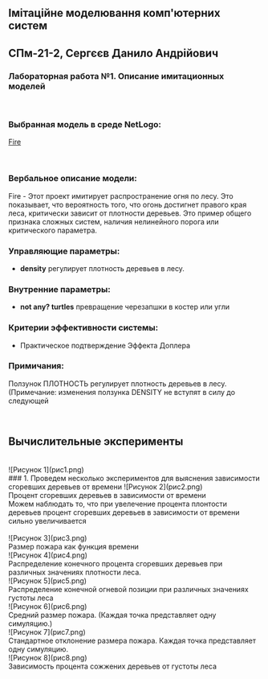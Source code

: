 ## Імітаційне моделювання комп'ютерних систем
## СПм-21-2, **Сергєєв Данило Андрійович**
### Лабораторная работа №**1**. Описание имитационных моделей

<br>

### Выбранная модель в среде NetLogo:
[Fire](http://www.netlogoweb.org/launch#http://www.netlogoweb.org/assets/modelslib/Sample%20Models/Earth%20Science/Fire.nlogo)

<br>

### Вербальное описание модели:
Fire - Этот проект имитирует распространение огня по лесу. Это показывает, что вероятность того, 
что огонь достигнет правого края леса, критически зависит от плотности деревьев. 
Это пример общего признака сложных систем, наличия нелинейного порога или критического параметра.


### Управляющие параметры:
- **density** регулирует плотность деревьев в лесу.

### Внутренние параметры:
- **not any? turtles** превращение черезапшки в костер или угли


### Критерии эффективности системы:
- Практическое подтверждение Эффекта Доплера 

### Примичания:
Ползунок ПЛОТНОСТЬ регулирует плотность деревьев в лесу. (Примечание: изменения ползунка DENSITY не вступят в силу до следующей

<br>

## Вычислительные эксперименты
<br>
![Рисунок 1](рис1.png)
<br>
### 1. Проведем несколько экспериментов для выяснения зависимости сгоревших деревьев от времени
![Рисунок 2](рис2.png)
<br>
Процент сгоревших деревьев в зависимости от времени
<br>
Можем наблюдать то, что при увелечение процента плонтости деревьев процент сгоревших деревьев в зависимости от времени сильно увеличивается 
<br>
<br>
![Рисунок 3](рис3.png)
<br>
Размер пожара как функция времени
<br>
![Рисунок 4](рис4.png)
<br>
Распределение конечного процента сгоревших деревьев при различных значениях плотности леса.
<br>
![Рисунок 5](рис5.png)
<br>
Распределение конечной огневой позиции при различных значениях густоты леса
<br>
![Рисунок 6](рис6.png)
<br>
Средний размер пожара. (Каждая точка представляет одну симуляцию.)
<br>
![Рисунок 7](рис7.png)
<br>
Стандартное отклонение размера пожара. Каждая точка представляет одну симуляцию.
<br>
![Рисунок 8](рис8.png)
<br>
Зависимость процента сожжених деревьев от густоты леса
